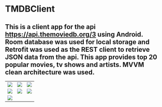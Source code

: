 # TMDBClient
This is a client app for the api https://api.themoviedb.org/3 using Android. Room database was used for local storage and Retrofit was used as the REST client to retrieve JSON data from the api. This app provides top 20 popular movies, tv shows and artists. MVVM clean architecture was used.
---

<table>
<tr>
  <td><img src="https://user-images.githubusercontent.com/35406566/113094859-14bd1480-9210-11eb-855b-1222ca609a45.jpg"></td>
  <td><img src="https://user-images.githubusercontent.com/35406566/113094869-1981c880-9210-11eb-9098-416b277cc1e3.jpg"></td>
  <td><img src="https://user-images.githubusercontent.com/35406566/113094880-1c7cb900-9210-11eb-9e89-c7cece58542d.jpg"></td>
</tr>
<tr>
  <td><img src="https://user-images.githubusercontent.com/35406566/113094887-1edf1300-9210-11eb-86c0-414439c9ca83.jpg"></td>
  <td><img src="https://user-images.githubusercontent.com/35406566/113094913-2a323e80-9210-11eb-8b5c-bd82b7ff23a7.jpg"></td>
  <td><img src="https://user-images.githubusercontent.com/35406566/113094933-33bba680-9210-11eb-95c0-d0f52da8e763.jpg"></td>
</tr>
<tr>
  <td><img src="https://user-images.githubusercontent.com/35406566/113094947-3ae2b480-9210-11eb-8726-4b31a425aaa7.jpg"></td>
</tr>
</table>

